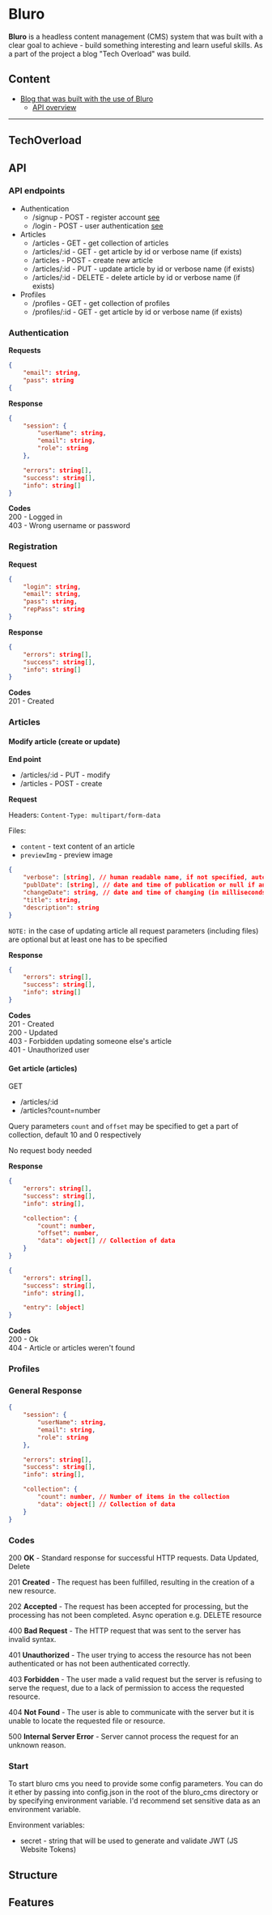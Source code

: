 # Bluro

**Bluro** is a headless content management (CMS) system that was built with a clear goal to
achieve - build something interesting and learn useful skills. As a part of the project a blog "Tech
Overload" was build.

## Content

-   [Blog that was built with the use of Bluro](##TechOverload)
    -   [API overview](##API)

---

## TechOverload

## API

### API endpoints

-   Authentication
    -   /signup - POST - register account [see](###Authentication)
    -   /login - POST - user authentication [see](###Registration)
-   Articles
    -   /articles - GET - get collection of articles
    -   /articles/:id - GET - get article by id or verbose name (if exists)
    -   /articles - POST - create new article
    -   /articles/:id - PUT - update article by id or verbose name (if exists)
    -   /articles/:id - DELETE - delete article by id or verbose name (if exists)
-   Profiles
    -   /profiles - GET - get collection of profiles
    -   /profiles/:id - GET - get article by id or verbose name (if exists)

### Authentication

**Requests**

```json
{
    "email": string,
    "pass": string
{
```

**Response**

```json
{
	"session": {
		"userName": string,
		"email": string,
		"role": string
	},

	"errors": string[],
	"success": string[],
	"info": string[]
}
```

**Codes**  
200 - Logged in  
403 - Wrong username or password

### Registration

**Request**

```json
{
	"login": string,
	"email": string,
	"pass": string,
	"repPass": string
}
```

**Response**

```json
{
	"errors": string[],
	"success": string[],
	"info": string[]
}
```

**Codes**  
201 - Created

### Articles

#### Modify article (create or update)

**End point**

-   /articles/:id - PUT - modify
-   /articles - POST - create

**Request**

Headers: `Content-Type: multipart/form-data`

Files:

-   `content` - text content of an article
-   `previewImg` - preview image

```json
{
	"verbose": [string], // human readable name, if not specified, autogenerated will be used
	"publDate": [string], // date and time of publication or null if an article in drafts (in milliseconds)
	"changeDate": string, // date and time of changing (in milliseconds)
	"title": string,
	"description": string
}
```

`NOTE:` in the case of updating article all request parameters (including files) are optional but at
least one has to be specified

**Response**

```json
{
	"errors": string[],
	"success": string[],
	"info": string[]
}
```

**Codes**  
201 - Created  
200 - Updated  
403 - Forbidden updating someone else's article  
401 - Unauthorized user

#### Get article (articles)

GET

-   /articles/:id
-   /articles?count=number

Query parameters `count` and `offset` may be specified to get a part of collection, default 10 and 0
respectively

No request body needed

**Response**

```json
{
	"errors": string[],
	"success": string[],
	"info": string[],

	"collection": {
		"count": number,
		"offset": number,
		"data": object[] // Collection of data
	}
}
```

```json
{
	"errors": string[],
	"success": string[],
	"info": string[],

	"entry": [object]
}
```

**Codes**  
200 - Ok  
404 - Article or articles weren't found

### Profiles

### General Response

```json
{
	"session": {
		"userName": string,
		"email": string,
		"role": string
	},

	"errors": string[],
	"success": string[],
	"info": string[],

	"collection": {
		"count": number, // Number of items in the collection
		"data": object[] // Collection of data
	}
}
```

### Codes

200 **OK** - Standard response for successful HTTP requests. Data Updated, Delete

201 **Created** - The request has been fulfilled, resulting in the creation of a new resource.

202 **Accepted** - The request has been accepted for processing, but the processing has not been
completed. Async operation e.g. DELETE resource

400 **Bad Request** - The HTTP request that was sent to the server has invalid syntax.

401 **Unauthorized** - The user trying to access the resource has not been authenticated or has not
been authenticated correctly.

403 **Forbidden** - The user made a valid request but the server is refusing to serve the request,
due to a lack of permission to access the requested resource.

404 **Not Found** - The user is able to communicate with the server but it is unable to locate the
requested file or resource.

500 **Internal Server Error** - Server cannot process the request for an unknown reason.

### Start

To start bluro cms you need to provide some config parameters. You can do it ether by passing into
config.json in the root of the bluro_cms directory or by specifying environment variable. I'd
recommend set sensitive data as an environment variable.

Environment variables:

-   secret - string that will be used to generate and validate JWT (JS Website Tokens)

## Structure

## Features
